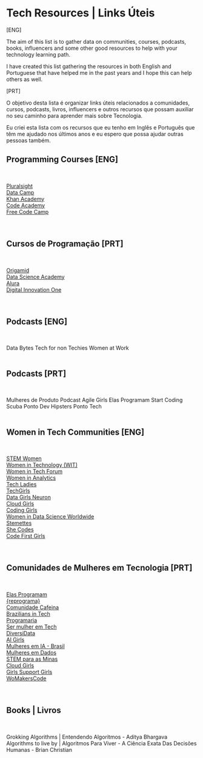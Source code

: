 # Tech Resources | Links Úteis

[ENG]

The aim of this list is to gather data on communities, courses, podcasts, books, influencers and some other good resources to help with your technology learning path.

I have created this list gathering the resources in both English and Portuguese that have helped me in the past years and I hope this can help others as well.

[PRT]

O objetivo desta lista é organizar links úteis relacionados a comunidades, cursos, podcasts, livros, influencers e outros recursos que possam auxiliar no seu caminho para aprender mais sobre Tecnologia.

Eu criei esta lista com os recursos que eu tenho em Inglês e Português que têm me ajudado nos últimos anos e eu espero que possa ajudar outras pessoas também.


## Programming Courses [ENG]
<br>

[Pluralsight](https://app.pluralsight.com/id) <br>
[Data Camp](https://www.datacamp.com/) <br>
[Khan Academy](https://khanacademy.org) <br>
[Code Academy](https://www.codecademy.com/) <br>
[Free Code Camp](https://www.freecodecamp.org/) <br>
<br><br>

## Cursos de Programação [PRT]
<br>

[Origamid](https://www.origamid.com/) <br>
[Data Science Academy](https://www.datascienceacademy.com.br/) <br>
[Alura](https://www.alura.com.br/) <br>
[Digital Innovation One](https://www.dio.me/en) <br>
<br><br>

## Podcasts [ENG]
<br>

Data Bytes
Tech for non Techies
Women at Work
<br><br>

## Podcasts [PRT]
<br>

Mulheres de Produto
Podcast Agile Girls
Elas Programam
Start Coding
Scuba Ponto Dev
Hipsters Ponto Tech
<br><br>

## Women in Tech Communities [ENG]
<br>

[STEM Women](https://stemwomenevents.com/events) <br>
[Women in Technology (WIT)](http://www.mywit.org/) <br>
[Women in Tech Forum](http://www.womenintechforum.com/) <br>
[Women in Analytics](https://www.womeninanalytics.com/) <br>
[Tech Ladies](http://www.hiretechladies.com/) <br>
[TechGirls](https://www.wearetechgirls.com/) <br>
[Data Girls Neuron](https://linktr.ee/DataGirls) <br>
[Cloud Girls](http://www.cloudgirls.org/) <br>
[Coding Girls](http://www.coding-girls.com/) <br>
[Women in Data Science Worldwide](https://www.widsconference.org/) <br>
[Stemettes](http://stemettes.org/) <br>
[She Codes](https://www.shecodes.io/) <br>
[Code First Girls](https://codefirstgirls.com/) <br>
<br><br>

## Comunidades de Mulheres em Tecnologia [PRT]
<br>

[Elas Programam](https://elasprogramam.com.br/#/) <br>
[{reprograma}](http://www.reprograma.com.br/estacao-hack/) <br>
[Comunidade Cafeina](http://compiladoras.com.br/) <br>
[Brazilians in Tech](http://braziliansintech.com/) <br>
[Programaria](http://www.programaria.org/) <br>
[Ser mulher em Tech](https://sermulheremtech.com.br/) <br>
[DiversiData](https://linktr.ee/diversidata) <br>
[AI Girls](https://www.linkedin.com/company/ai-girls/) <br>
[Mulheres em IA - Brasil](https://mulheres-em-ia.github.io/) <br>
[Mulheres em Dados](https://lnkd.in/dUEymWsU) <br>
[STEM para as Minas](https://campsite.bio/stemparaminas) <br>
[Cloud Girls](http://www.cloudgirls.com.br/) <br>
[Girls Support Girls](https://gsgcommunity.github.io/) <br>
[WoMakersCode](https://linktr.ee/womakerscode) <br>
<br><br>

## Books | Livros
<br>

Grokking Algorithms | Entendendo Algoritmos - Aditya Bhargava <br>
Algorithms to live by | Algoritmos Para Viver - A Ciência Exata Das Decisões Humanas - Brian Christian <br>
<br><br>
